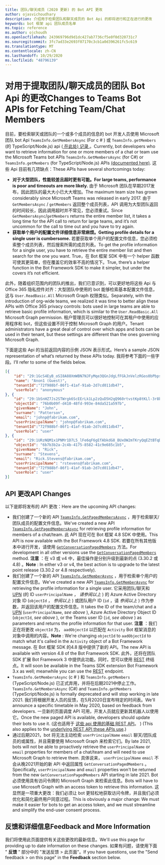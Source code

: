 ```yaml
---
title: 团队/聊天成员 (2020 更新) 的 Bot API 更改
author: ojasvichoudhary
description: 介绍用于检索团队和聊天成员的 Bot Api 的即将进行和正在进行的更改
keywords: bot 框架 api 团队成员名单
ms.topic: reference
ms.author: ojchoudh
ms.openlocfilehash: 243969796d9d1dc427ab7736cf5e0f0d320731c7
ms.sourcegitcommit: 3fc7ad33e2693f07170c3cb1a0d396261fc5c619
ms.translationtype: MT
ms.contentlocale: zh-CN
ms.lasthandoff: 10/29/2020
ms.locfileid: "48796139"
---
```

# <a name="changes-to-teams-bot-apis-for-fetching-teamchat-members"></a><span data-ttu-id="08993-104">对用于提取团队/聊天成员的团队 Bot Api 的更改</span><span class="sxs-lookup"><span data-stu-id="08993-104">Changes to Teams Bot APIs for Fetching Team/Chat Members</span></span>

<span data-ttu-id="08993-105">目前，要检索聊天或团队的一个或多个成员的信息的 bot 开发人员使用 Microsoft 团队 bot Api `TeamsInfo.GetMembersAsync` (For c # ) 或 `TeamsInfo.getMembers` (的 TypeScript/Node.js) api ([ 在此处) 记录 ](https://docs.microsoft.com/microsoftteams/platform/bots/how-to/get-teams-context?tabs=dotnet#fetching-the-roster-or-user-profile)。</span><span class="sxs-lookup"><span data-stu-id="08993-105">Currently, bot developers who want to retrieve information for one or more members of a chat or team use the Microsoft Teams bot APIs `TeamsInfo.GetMembersAsync` (for C#) or `TeamsInfo.getMembers` (for TypeScript/Node.js) APIs [(documented here)](https://docs.microsoft.com/microsoftteams/platform/bots/how-to/get-teams-context?tabs=dotnet#fetching-the-roster-or-user-profile).</span></span> <span data-ttu-id="08993-106">这些 Api 目前有几项缺点：</span><span class="sxs-lookup"><span data-stu-id="08993-106">These APIs have several shortcomings today:</span></span>

* <span data-ttu-id="08993-107">**对于大型团队，性能较差且超时更有可能。**</span><span class="sxs-lookup"><span data-stu-id="08993-107">**For large teams, performance is poor and timeouts are more likely.**</span></span> <span data-ttu-id="08993-108">由于 Microsoft 团队在早期2017发布，因此团队的最大大小已大大增加。</span><span class="sxs-lookup"><span data-stu-id="08993-108">The maximum team size has grown considerably since Microsoft Teams was released in early 2017.</span></span> <span data-ttu-id="08993-109">由于 `GetMembersAsync` / `getMembers` 返回整个成员列表，API 调用为大型团队返回的时间较长，因此调用超时并不常见，您必须重试。</span><span class="sxs-lookup"><span data-stu-id="08993-109">Since `GetMembersAsync`/`getMembers` returns the entire member list, it takes a long time for the API call to return for large teams, and it’s not uncommon for the call to time out and you have to try again.</span></span>
* <span data-ttu-id="08993-110">**获取单个用户的配置文件详细信息非常麻烦。**</span><span class="sxs-lookup"><span data-stu-id="08993-110">**Getting profile details for a single user is cumbersome.**</span></span> <span data-ttu-id="08993-111">若要获取单个用户的配置文件信息，您必须检索整个成员列表，然后搜索所需的成员列表。</span><span class="sxs-lookup"><span data-stu-id="08993-111">To get the profile information for a single user, you have to retrieve the entire member list and then search for the one you want.</span></span> <span data-ttu-id="08993-112">True，在 Bot 框架 SDK 中有一个 helper 函数可使其更简单，但在覆盖它的效率不高的情况下。</span><span class="sxs-lookup"><span data-stu-id="08993-112">True, there’s a helper function in the Bot Framework SDK to make it simpler, but under the covers it’s not efficient.</span></span>

<span data-ttu-id="08993-113">此外，随着组织范围内的团队的推出，我们已意识到，可以更好地将这些 Api 与 Office 365 隐私控件对齐：大型团队中使用的 bot 能够检索基本配置文件信息，这与 `User.ReadBasic.All` Microsoft Graph 权限类似。</span><span class="sxs-lookup"><span data-stu-id="08993-113">Separately, with the introduction of org-wide teams, we realized it was time to better align these APIs with Office 365 privacy controls: bots used in large teams are able to retrieve basic profile information, which is similar to the `User.ReadBasic.All` Microsoft Graph permission.</span></span> <span data-ttu-id="08993-114">租户管理员可以很好地控制可在其租户中使用的应用程序和 bot，但这些设置不同于控制 Microsoft Graph 的用户。</span><span class="sxs-lookup"><span data-stu-id="08993-114">Tenant administrators have a great deal of control over which apps and bots can be used in their tenant, but these settings are different than the ones governing Microsoft Graph.</span></span>

<span data-ttu-id="08993-115">下面是这些 Api 的当前返回内容的示例 JSON 表示形式。</span><span class="sxs-lookup"><span data-stu-id="08993-115">Here’s a sample JSON representation of what’s returned by these APIs today.</span></span> <span data-ttu-id="08993-116">我将参考下面的一些字段。</span><span class="sxs-lookup"><span data-stu-id="08993-116">I’ll refer to some of the fields below.</span></span>

```json
[{
    "id": "29:1GcS4EyB_oSI8A88XmWBN7NJFyMqe3QGnJdgLfFGkJnVelzRGos0bPbpsfJjcbAD22bmKc4GMbrY2g4JDrrA8vM06X1-cHHle4zOE6U4ttcc",
    "name": "Anon1 (Guest)",
    "tenantId":"72f988bf-86f1-41af-91ab-2d7cd011db47",
    "userRole": "anonymous"
}, {
    "id": "29:1bSnHZ7Js2STWrgk6ScEErLk1Lp2zQuD5H2qQ960rtvstKp8tKLl-3r8b6DoW0QxZimuTxk_kupZ1DBMpvIQQUAZL-PNj0EORDvRZXy8kvWk",
    "objectId": "76b0b09f-d410-48fd-993e-84da521a597b",
    "givenName": "John",
    "surname": "Patterson",
    "email": "johnp@fabrikam.com",
    "userPrincipalName": "johnp@fabrikam.com",
    "tenantId":"72f988bf-86f1-41af-91ab-2d7cd011db47",
    "userRole": "user"
}, {
    "id": "29:1URzNQM1x1PNMr1D7L5_lFe6qF6gEfAbkdG8_BUxOW2mTKryQqEZtBTqDt10-MghkzjYDuUj4KG6nvg5lFAyjOLiGJ4jzhb99WrnI7XKriCs",
    "objectId": "6b7b3b2a-2c4b-4175-8582-41c9e685c1b5",
    "givenName": "Rick",
    "surname": "Stevens",
    "email": "Rick.Stevens@fabrikam.com",
    "userPrincipalName": "rstevens@fabrikam.com",
    "tenantId":"72f988bf-86f1-41af-91ab-2d7cd011db47",
    "userRole": "user"
}]
```

## <a name="api-changes"></a><span data-ttu-id="08993-117">API 更改</span><span class="sxs-lookup"><span data-stu-id="08993-117">API Changes</span></span>
<span data-ttu-id="08993-118">以下是即将发布的 API 更改：</span><span class="sxs-lookup"><span data-stu-id="08993-118">Here are the upcoming API changes:</span></span>

* <span data-ttu-id="08993-119">我们创建了一个新的 API [`TeamsInfo.GetPagedMembersAsync`](https://docs.microsoft.com/microsoftteams/platform/bots/how-to/get-teams-context?tabs=dotnet#fetching-the-roster-or-user-profile) ，用于检索聊天/团队成员的配置文件信息。</span><span class="sxs-lookup"><span data-stu-id="08993-119">We've created a new API [`TeamsInfo.GetPagedMembersAsync`](https://docs.microsoft.com/microsoftteams/platform/bots/how-to/get-teams-context?tabs=dotnet#fetching-the-roster-or-user-profile) for retrieving profile information for members of a chat/team.</span></span> <span data-ttu-id="08993-120">此 API 现在可在 Bot 框架 4.8 SDK 中使用。</span><span class="sxs-lookup"><span data-stu-id="08993-120">This API is now available with the Bot Framework 4.8 SDK.</span></span> <span data-ttu-id="08993-121">若要在所有其他版本中进行开发，请使用 [`GetConversationPagedMembers`](https://docs.microsoft.com/dotnet/api/microsoft.bot.connector.conversationsextensions.getconversationpagedmembersasync?view=botbuilder-dotnet-stable) 方法。</span><span class="sxs-lookup"><span data-stu-id="08993-121">For development in all other versions use the [`GetConversationPagedMembers`](https://docs.microsoft.com/dotnet/api/microsoft.bot.connector.conversationsextensions.getconversationpagedmembersasync?view=botbuilder-dotnet-stable) method.</span></span> <span data-ttu-id="08993-122">**注意** ：在 v3 或 v4 中，最佳操作是分别升级到最新的点 (3.30.2 或 4.8) 。</span><span class="sxs-lookup"><span data-stu-id="08993-122">**Note** : In either v3 or v4, the best action is to upgrade to the latest point release (3.30.2 or 4.8 respectively).</span></span> 
* <span data-ttu-id="08993-123">我们创建了一个新的 API [`TeamsInfo.GetMemberAsync`](https://docs.microsoft.com/microsoftteams/platform/bots/how-to/get-teams-context?tabs=dotnet#get-single-member-details) ，用于检索单个用户的配置文件信息。</span><span class="sxs-lookup"><span data-stu-id="08993-123">We've created a new API [`TeamsInfo.GetMemberAsync`](https://docs.microsoft.com/microsoftteams/platform/bots/how-to/get-teams-context?tabs=dotnet#get-single-member-details) for retrieving the profile information for a single user.</span></span> <span data-ttu-id="08993-124">它采用团队/聊天和 [UPN](https://docs.microsoft.com/windows/win32/ad/naming-properties#userprincipalname) (的 ID `userPrincipalName` ， *请参阅以上* ) 的 Azure Active Directory 对象 ID (`objectId` ， *参阅以上* ) 或团队用户 ID (`id` ，请 *参阅以上* ) 作为参数，并返回该用户的配置文件信息。</span><span class="sxs-lookup"><span data-stu-id="08993-124">It takes the ID of the team/chat and a [UPN](https://docs.microsoft.com/windows/win32/ad/naming-properties#userprincipalname) (`userPrincipalName`, *see above* ), Azure Active Directory Object ID (`objectId`, *see above* ), or the Teams user ID (`id`, *see above* ) as parameters and returns the profile information for that user.</span></span> <span data-ttu-id="08993-125">**注意** ：我们正在将更改 `objectId` 为， `aadObjectId` 以匹配在 `Activity` Bot 框架消息的对象中调用的内容。</span><span class="sxs-lookup"><span data-stu-id="08993-125">**Note** : We're changing `objectId` to `aadObjectId` to match what it's called in the `Activity` object of a Bot Framework message.</span></span> <span data-ttu-id="08993-126">在 Bot 框架 SDK 的4.8 版中提供了新的 API。</span><span class="sxs-lookup"><span data-stu-id="08993-126">The new API is available with version 4.8 of the Bot Framework SDK.</span></span> <span data-ttu-id="08993-127">此外，还将在团队 SDK 扩展 Bot Framework 3 中提供此功能。同时，您可以使用 [REST](https://docs.microsoft.com/microsoftteams/platform/bots/how-to/get-teams-context?tabs=json#get-single-member-details) 终结点。</span><span class="sxs-lookup"><span data-stu-id="08993-127">It will soon be available in the Teams SDK extension Bot Framework 3.x as well; meanwhile you can use the [REST](https://docs.microsoft.com/microsoftteams/platform/bots/how-to/get-teams-context?tabs=json#get-single-member-details) endpoint.</span></span>
* <span data-ttu-id="08993-128">`TeamsInfo.GetMembersAsync` (c # ) 和 `TeamsInfo.getMembers` (TypeScript/Node.js) 已正式弃用，并将在后期2021中停止工作。</span><span class="sxs-lookup"><span data-stu-id="08993-128">`TeamsInfo.GetMembersAsync` (C#) and `TeamsInfo.getMembers` (TypeScript/Node.js) is formally deprecated and will stop working in late 2021.</span></span> <span data-ttu-id="08993-129">我们将根据开发人员的反馈，在5月2020日宣布特定的时间表。</span><span class="sxs-lookup"><span data-stu-id="08993-129">We'll announce a specific timetable in May 2020, based on feedback from developers.</span></span> <span data-ttu-id="08993-130">一旦新的页面调度 API 可用，开发人员就应更新其机器人以使用它。</span><span class="sxs-lookup"><span data-stu-id="08993-130">Once the new paged API is available, developers should update their bots to use it.</span></span> <span data-ttu-id="08993-131"> (这也适用于 [这些 api 使用的基础 REST API](https://docs.microsoft.com/microsoftteams/platform/bots/how-to/get-teams-context?tabs=json#tabpanel_CeZOj-G++Q_json)。 ) </span><span class="sxs-lookup"><span data-stu-id="08993-131">(This also applies to the [underlying REST API these APIs use](https://docs.microsoft.com/microsoftteams/platform/bots/how-to/get-teams-context?tabs=json#tabpanel_CeZOj-G++Q_json).)</span></span>
* <span data-ttu-id="08993-132">通过后期2021，bot 将无法主动检索 `userPrincipalName` `email` 聊天/团队成员的或属性，并且需要使用 Microsoft Graph 来检索它们。</span><span class="sxs-lookup"><span data-stu-id="08993-132">By late 2021, bots will not be able to proactively retrieve the `userPrincipalName` or `email` properties for members of a chat/team and will need to use Microsoft Graph to retrieve them.</span></span> <span data-ttu-id="08993-133">具体说来， `userPrincipalName` `email` 不会从晚2021开始的新 API 中返回属性 `GetConversationPagedMembers` 。</span><span class="sxs-lookup"><span data-stu-id="08993-133">Specifically, `userPrincipalName` and `email` properties won't be returned from the new `GetConversationPagedMembers` API starting in late 2021.</span></span> <span data-ttu-id="08993-134">Bot 必须使用具有访问令牌的 Microsoft Graph 来检索此信息。</span><span class="sxs-lookup"><span data-stu-id="08993-134">Bots will have to use Microsoft Graph with an access token to retrieve this information.</span></span> <span data-ttu-id="08993-135">这显然是一项重大更改：我们必须让 bot 更轻松地获取访问令牌，并且我们必须优化和简化最终用户同意过程。</span><span class="sxs-lookup"><span data-stu-id="08993-135">This is obviously a major change: We must make it easier for bots to get an access token, and we must streamline and simplify the end-user consent process.</span></span>

## <a name="feedback-and-more-information"></a><span data-ttu-id="08993-136">反馈和详细信息</span><span class="sxs-lookup"><span data-stu-id="08993-136">Feedback and More Information</span></span>
<span data-ttu-id="08993-137">我们将使用此页面提供有关这些更改的最新信息。</span><span class="sxs-lookup"><span data-stu-id="08993-137">We'll use this page for providing up to date information on these changes.</span></span> <span data-ttu-id="08993-138">如果有问题，请使用下面 " **反馈** " 部分中的 "发送反馈 > 此页面"。</span><span class="sxs-lookup"><span data-stu-id="08993-138">If you have questions, use the "Send feedback > on this page" in the **Feedback** section below.</span></span> 
